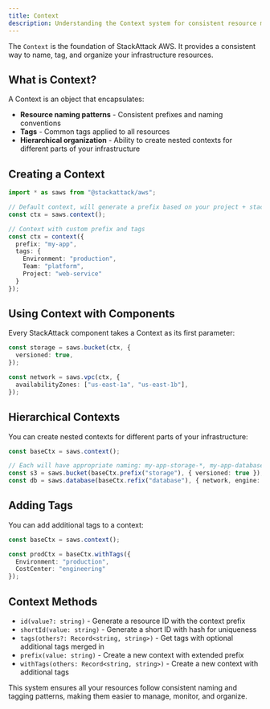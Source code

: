 ```yaml
---
title: Context
description: Understanding the Context system for consistent resource management
---
```


The `Context` is the foundation of StackAttack AWS. It provides a consistent way to name, tag, and organize your infrastructure resources.

## What is Context?

A Context is an object that encapsulates:
- **Resource naming patterns** - Consistent prefixes and naming conventions
- **Tags** - Common tags applied to all resources
- **Hierarchical organization** - Ability to create nested contexts for different parts of your infrastructure

## Creating a Context

```typescript
import * as saws from "@stackattack/aws";

// Default context, will generate a prefix based on your project + stack name
const ctx = saws.context();

// Context with custom prefix and tags
const ctx = context({ 
  prefix: "my-app",
  tags: {
    Environment: "production",
    Team: "platform",
    Project: "web-service"
  }
});
```

## Using Context with Components

Every StackAttack component takes a Context as its first parameter:

```typescript
const storage = saws.bucket(ctx, {
  versioned: true,
});

const network = saws.vpc(ctx, {
  availabilityZones: ["us-east-1a", "us-east-1b"],
});
```

## Hierarchical Contexts

You can create nested contexts for different parts of your infrastructure:

```typescript
const baseCtx = saws.context();

// Each will have appropriate naming: my-app-storage-*, my-app-database-*
const s3 = saws.bucket(baseCtx.prefix("storage"), { versioned: true });
const db = saws.database(baseCtx.refix("database"), { network, engine: "postgres" });
```

## Adding Tags

You can add additional tags to a context:

```typescript
const baseCtx = saws.context();

const prodCtx = baseCtx.withTags({ 
  Environment: "production",
  CostCenter: "engineering"
});
```

## Context Methods

- `id(value?: string)` - Generate a resource ID with the context prefix
- `shortId(value: string)` - Generate a short ID with hash for uniqueness
- `tags(others?: Record<string, string>)` - Get tags with optional additional tags merged in
- `prefix(value: string)` - Create a new context with extended prefix
- `withTags(others: Record<string, string>)` - Create a new context with additional tags

This system ensures all your resources follow consistent naming and tagging patterns, making them easier to manage, monitor, and organize.
